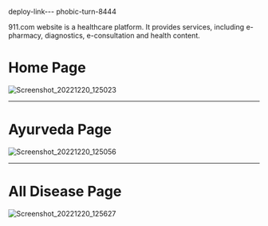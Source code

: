 deploy-link--- phobic-turn-8444

 911.com website is a healthcare platform. It provides services, including e-pharmacy, diagnostics, e-consultation and health content.


# Home Page
![Screenshot_20221220_125023](https://user-images.githubusercontent.com/101381281/208606971-3a7c3a26-abcb-4428-9ee6-116159ebe8b9.png)


---

# Ayurveda Page

![Screenshot_20221220_125056](https://user-images.githubusercontent.com/101381281/208607011-b342af57-82b5-4059-a891-04abd15cdbb3.png)

---

# All Disease Page


![Screenshot_20221220_125627](https://user-images.githubusercontent.com/101381281/208607928-1177d250-f7ee-470f-9789-f9d8bda2c910.png)

